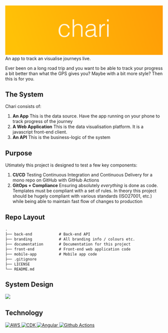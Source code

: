 ![](branding/chari_logo.png)
An app to track an visualise journeys live.

Ever been on a long road trip and you want to be able to track your progress a bit better than what the GPS gives you? Maybe with a bit more style? Then this is for you. 

## The System
Chari consists of:

1. **An App**
   This is the data source. Have the app running on your phone to track progress of the journey
2. **A Web Application**
   This is the data visualisation platform. It is a javascript front-end client.
3. **An API**
   This is the business-logic of the system

## Purpose
Utimately this project is designed to test a few key components:

1. **CI/CD**
   Testing Continuous Integration and Continuous Delivery for a mono repo on GitHub with GitHub Actions
2. **GitOps + Compliance**
   Ensuring absolutely *everything* is done as code. Templates must be compliant with a set of rules. In theory this project should be hugely compliant with various standards (ISO27001, etc.) while being able to maintain fast flow of changes to production

## Repo Layout
    .
    ├── back-end            # Back-end API
    ├── branding            # All branding info / colours etc.
    ├── documentation       # Documentation for this project
    ├── front-end           # Front-end web application code
    ├── mobile-app          # Mobile app code
    ├── .gitignore
    ├── LICENSE
    └── README.md

## System Design

![](system_design.png)

## Technology
<a href="//aws.amazon.com">
    <img src="https://upload.wikimedia.org/wikipedia/commons/thumb/9/93/Amazon_Web_Services_Logo.svg/1280px-Amazon_Web_Services_Logo.svg.png" alt="AWS" width="200px" />
</a>
<a href="//aws.amazon.com/cdk/">
    <img src="https://www.cdkday.com/static/img/cdk_wide.png" alt="CDK" width="200px" />
</a>
<a href="//angular.io/">
    <img src="https://miro.medium.com/max/480/1*VKY-Ldkt-iHobItql7G_5w.png" alt="Angular" width="200px" />
</a>
<a href="//github.com/features/actions">
    <img src="https://dev-to-uploads.s3.amazonaws.com/i/96ufidjjlxgomqim05oc.png" alt="Github Actions" width="200px" />
</a>